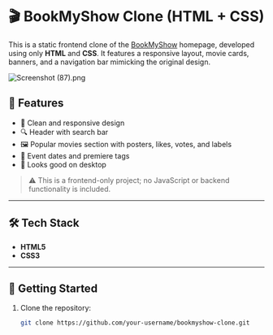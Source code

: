 # 🎬 BookMyShow Clone (HTML + CSS)

This is a static frontend clone of the [BookMyShow](https://in.bookmyshow.com/) homepage, developed using only **HTML** and **CSS**. It features a responsive layout, movie cards, banners, and a navigation bar mimicking the original design.

![Screenshot (87).png](./assets/Screenshot.png) <!-- Replace path if necessary -->

## 📌 Features

- 🎨 Clean and responsive design
- 🔍 Header with search bar
- 🖼️ Popular movies section with posters, likes, votes, and labels
- 📅 Event dates and premiere tags
- 📱 Looks good on desktop

> ⚠️ This is a frontend-only project; no JavaScript or backend functionality is included.

---

## 🛠️ Tech Stack

- **HTML5**
- **CSS3**

---

## 🚀 Getting Started

1. Clone the repository:
   ```bash
   git clone https://github.com/your-username/bookmyshow-clone.git
